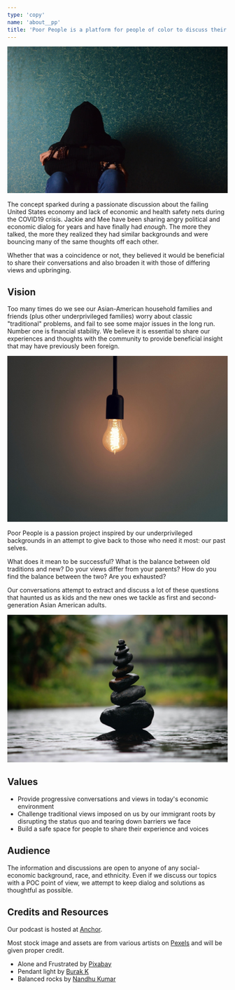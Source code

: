```yaml
---
type: 'copy'
name: 'about__pp'
title: 'Poor People is a platform for people of color to discuss their socioeconomic backgrounds and to share stories and financial experiences of today.'
---
```


![Frustrated and alone](./img/alone.jpg)

The concept sparked during a passionate discussion about the failing United States economy and lack of economic and health safety nets during the COVID19 crisis. Jackie and Mee have been sharing angry political and economic dialog for years and have finally had _enough_. The more they talked, the more they realized they had similar backgrounds and were bouncing many of the same thoughts off each other.

Whether that was a coincidence or not, they believed it would be beneficial to share their conversations and also broaden it with those of differing views and upbringing.

## Vision

Too many times do we see our Asian-American household families and friends (plus other underprivileged families) worry about classic "traditional" problems, and fail to see some major issues in the long run. Number one is financial stability. We believe it is essential to share our experiences and thoughts with the community to provide beneficial insight that may have previously been foreign.

![Pendant light](./img/light.jpg)

Poor People is a passion project inspired by our underprivileged backgrounds in an attempt to give back to those who need it most: our past selves.

What does it mean to be successful? What is the balance between old traditions and new? Do your views differ from your parents? How do you find the balance between the two? Are you exhausted?

Our conversations attempt to extract and discuss a lot of these questions that haunted us as kids and the new ones we tackle as first and second-generation Asian American adults.

![Balanced rocks](./img/balance-rocks.jpg)

<div class="bg-gold ph4 pt1 pb4 navy">
    <h2>Values</h2>
    <ul>
        <li>Provide progressive conversations and views in today's economic environment</li>
        <li>Challenge traditional views imposed on us by our immigrant roots by disrupting the status quo and tearing down barriers we face</li>
        <li>Build a safe space for people to share their experience and voices</li>
    </ul>
</div>

## Audience

The information and discussions are open to anyone of any social-economic background, race, and ethnicity. Even if we discuss our topics with a POC point of view, we attempt to keep dialog and solutions as thoughtful as possible.

## Credits and Resources

Our podcast is hosted at [Anchor](https://anchor.fm/poorpeople).

Most stock image and assets are from various artists on [Pexels](https://pexels.com) and will be given proper credit.

- Alone and Frustrated by [Pixabay](https://www.pexels.com/@pixabay)
- Pendant light by [Burak K](https://www.pexels.com/@weekendplayer)
- Balanced rocks by [Nandhu Kumar](https://www.pexels.com/@nandhukumar)
